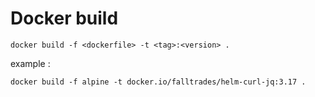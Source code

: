 # Docker build

```
docker build -f <dockerfile> -t <tag>:<version> .
```

example :
```
docker build -f alpine -t docker.io/falltrades/helm-curl-jq:3.17 .
```

